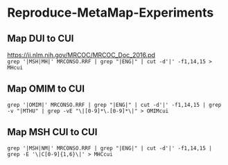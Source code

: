# Reproduce-MetaMap-Experiments

## Map DUI to CUI
https://ii.nlm.nih.gov/MRCOC/MRCOC_Doc_2016.pd  
`grep '|MSH|MH|' MRCONSO.RRF | grep "|ENG|" | cut -d'|' -f1,14,15 > MHcui`

## Map OMIM to CUI
`grep '|OMIM|' MRCONSO.RRF | grep "|ENG|" | cut -d'|' -f1,14,15 | grep -v "|MTHU" | grep -vE "\|[0-9]*\.[0-9]*\|" > OMIMcui`

## Map MSH CUI to CUI
`grep '|MSH|NM|' MRCONSO.RRF | grep "|ENG|" | cut -d'|' -f1,14,15 | grep -E '\|C[0-9]{1,6}\|' > MHCcui
`
